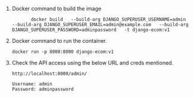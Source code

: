 1. Docker command to build the image

              docker build   --build-arg DJANGO_SUPERUSER_USERNAME=admin   --build-arg DJANGO_SUPERUSER_EMAIL=admin@example.com   --build-arg DJANGO_SUPERUSER_PASSWORD=adminpassword   -t django-ecom:v1

2. Docker command to run the container.

       docker run -p 8000:8000 django-ecom:v1

3. Check the API access using the below URL and creds mentioned.

       http://localhost:8000/admin/

       Username: admin
       Password: adminpassword
